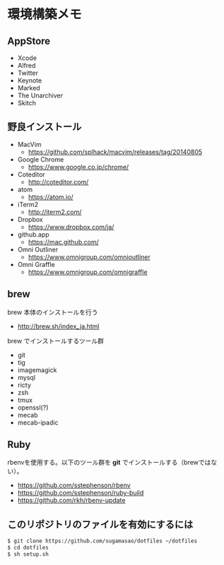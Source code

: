 # 環境構築メモ

## AppStore

- Xcode
- Alfred
- Twitter
- Keynote
- Marked
- The Unarchiver
- Skitch


## 野良インストール

- MacVim
  - https://github.com/splhack/macvim/releases/tag/20140805
- Google Chrome
  - https://www.google.co.jp/chrome/
- Coteditor
  - http://coteditor.com/
- atom
  - https://atom.io/
- iTerm2
  - http://iterm2.com/
- Dropbox
  - https://www.dropbox.com/ja/
- github.app
  - https://mac.github.com/
- Omni Outliner
  - https://www.omnigroup.com/omnioutliner
- Omni Graffle
  - https://www.omnigroup.com/omnigraffle

## brew

brew 本体のインストールを行う

- http://brew.sh/index_ja.html

brew でインストールするツール群

- git
- tig
- imagemagick
- mysql
- ricty
- zsh
- tmux
- openssl(?)
- mecab
- mecab-ipadic

## Ruby

rbenvを使用する。以下のツール群を **git** でインストールする（brewではない）。

- https://github.com/sstephenson/rbenv
- https://github.com/sstephenson/ruby-build
- https://github.com/rkh/rbenv-update

## このリポジトリのファイルを有効にするには

```sh
$ git clone https://github.com/sugamasao/dotfiles ~/dotfiles
$ cd dotfiles
$ sh setup.sh
```

